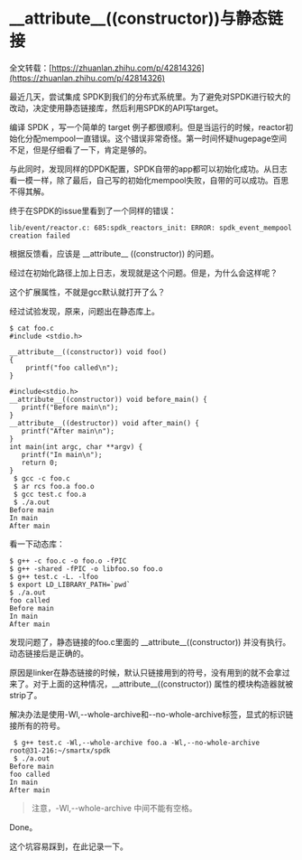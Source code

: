 # \_\_attribute\_\_((constructor))与静态链接

全文转载：[https://zhuanlan.zhihu.com/p/42814326](https://zhuanlan.zhihu.com/p/42814326)

最近几天，尝试集成 SPDK到我们的分布式系统里。为了避免对SPDK进行较大的改动，决定使用静态链接库，然后利用SPDK的API写target。

编译 SPDK ，写一个简单的 target 例子都很顺利。但是当运行的时候，reactor初始化分配mempool一直错误。这个错误非常奇怪。第一时间怀疑hugepage空间不足，但是仔细看了一下，肯定是够的。

与此同时，发现同样的DPDK配置，SPDK自带的app都可以初始化成功。从日志看一模一样，除了最后，自己写的初始化mempool失败，自带的可以成功。百思不得其解。

终于在SPDK的issue里看到了一个同样的错误：

```
lib/event/reactor.c: 685:spdk_reactors_init: ERROR: spdk_event_mempool creation failed
```

根据反馈看，应该是 \_\_attribute\_\_ ((constructor)) 的问题。

经过在初始化路径上加上日志，发现就是这个问题。但是，为什么会这样呢？

这个扩展属性，不就是gcc默认就打开了么？

经过试验发现，原来，问题出在静态库上。

```
$ cat foo.c
#include <stdio.h>

__attribute__((constructor)) void foo()
{
    printf("foo called\n");
}

#include<stdio.h>
__attribute__((constructor)) void before_main() {
   printf("Before main\n");
}
__attribute__((destructor)) void after_main() {
   printf("After main\n");
}
int main(int argc, char **argv) {
   printf("In main\n");
   return 0;
}
 $ gcc -c foo.c
 $ ar rcs foo.a foo.o
 $ gcc test.c foo.a
 $ ./a.out
Before main
In main
After main
```

看一下动态库：

```
$ g++ -c foo.c -o foo.o -fPIC
$ g++ -shared -fPIC -o libfoo.so foo.o
$ g++ test.c -L. -lfoo
$ export LD_LIBRARY_PATH=`pwd`
$ ./a.out                     
foo called
Before main
In main
After main
```

发现问题了，静态链接的foo.c里面的 \_\_attribute\_\_((constructor)) 并没有执行。动态链接后是正确的。

原因是linker在静态链接的时候，默认只链接用到的符号，没有用到的就不会拿过来了。对于上面的这种情况，\_\_attribute\_\_((constructor)) 属性的模块构造器就被strip了。

解决办法是使用-Wl,--whole-archive和--no-whole-archive标签，显式的标识链接所有的符号。

```
 $ g++ test.c -Wl,--whole-archive foo.a -Wl,--no-whole-archive
root@31-216:~/smartx/spdk
 $ ./a.out 
Before main
foo called
In main
After main
```

> 注意，-Wl,--whole-archive 中间不能有空格。

Done。

这个坑容易踩到，在此记录一下。